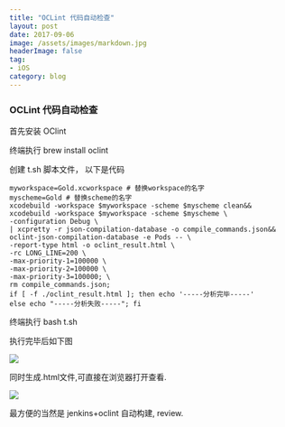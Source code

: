 ```yaml
---
title: "OCLint 代码自动检查"
layout: post
date: 2017-09-06
image: /assets/images/markdown.jpg
headerImage: false
tag:
- iOS
category: blog
---
```


###	OCLint 代码自动检查

首先安装 OClint

终端执行 brew install oclint

创建 t.sh 脚本文件， 以下是代码

	myworkspace=Gold.xcworkspace # 替换workspace的名字
	myscheme=Gold # 替换scheme的名字
	xcodebuild -workspace $myworkspace -scheme $myscheme clean&&
	xcodebuild -workspace $myworkspace -scheme $myscheme \
	-configuration Debug \
	| xcpretty -r json-compilation-database -o compile_commands.json&&
	oclint-json-compilation-database -e Pods -- \
	-report-type html -o oclint_result.html \
	-rc LONG_LINE=200 \
	-max-priority-1=100000 \
	-max-priority-2=100000 \
	-max-priority-3=100000; \
	rm compile_commands.json;
	if [ -f ./oclint_result.html ]; then echo '-----分析完毕-----'
	else echo "-----分析失败-----"; fi
	
	
终端执行 bash t.sh


执行完毕后如下图

![](https://ws1.sinaimg.cn/large/9e1008a3ly1fj9lf6h3f2j20hy06bjsz.jpg)


同时生成.html文件,可直接在浏览器打开查看.

![](https://ws1.sinaimg.cn/large/9e1008a3ly1fj9lfh5bibj205m07z74j.jpg)

最方便的当然是 jenkins+oclint 自动构建, review.